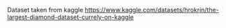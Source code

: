 Dataset taken from kaggle 
https://www.kaggle.com/datasets/hrokrin/the-largest-diamond-dataset-currely-on-kaggle
